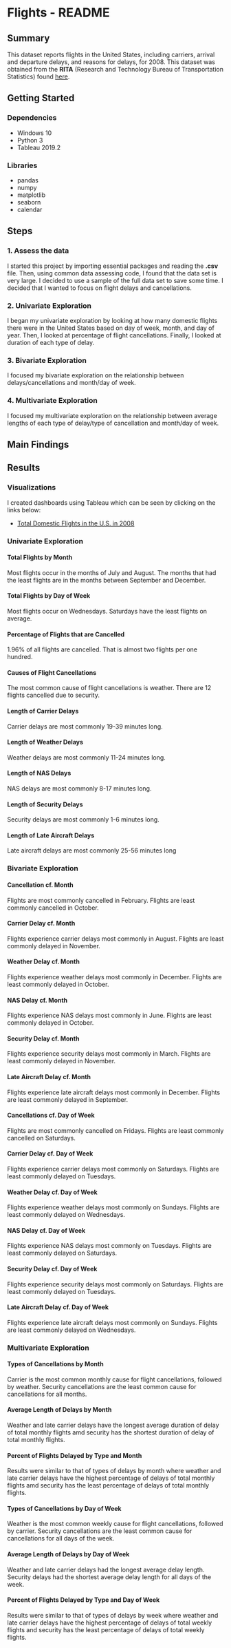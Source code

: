 
# Flights - README

## Summary
This dataset reports flights in the United States, including carriers, arrival and departure delays, and reasons for delays, for 2008. This dataset was obtained from the **RITA** (Research and Technology Bureau of Transportation Statistics) found [here](https://www.transtats.bts.gov/OT_Delay/OT_DelayCause1.asp).

## Getting Started
### Dependencies
- Windows 10
- Python 3
- Tableau 2019.2

### Libraries
- pandas
- numpy
- matplotlib
- seaborn
- calendar


## Steps
### 1. Assess the data
I started this project by importing essential packages and reading the **.csv** file. Then, using common data assessing code, I found that the data set is very large. I decided to use a sample of the full data set to save some time.
I decided that I wanted to focus on flight delays and cancellations.

### 2. Univariate Exploration
I began my univariate exploration by looking at how many domestic flights there were in the United States based on day of week, month, and day of year. Then, I looked at percentage of flight cancellations. Finally, I looked at duration of each type of delay.

### 3. Bivariate Exploration
I focused my bivariate exploration on the relationship between delays/cancellations and month/day of week.

### 4. Multivariate Exploration
I focused my multivariate exploration on the relationship between average lengths of each type of delay/type of cancellation and month/day of week.


## Main Findings
## Results
### Visualizations
I created dashboards using Tableau which can be seen by clicking on the links below:
- [Total Domestic Flights in the U.S. in 2008](https://public.tableau.com/views/TotalDomesticFlightsintheU_S_in2008/Dashboard1?:embed=y&:display_count=yes&:origin=viz_share_link)

### Univariate Exploration
#### Total Flights by Month
Most flights occur in the months of July and August. The months that had the least flights are in the months between September and December.

#### Total Flights by Day of Week
Most flights occur on Wednesdays. Saturdays have the least flights on average.

#### Percentage of Flights that are Cancelled
1.96% of all flights are cancelled. That is almost two flights per one hundred.

#### Causes of Flight Cancellations
The most common cause of flight cancellations is weather. There are 12 flights cancelled due to security.

#### Length of Carrier Delays
Carrier delays are most commonly 19-39 minutes long.

#### Length of Weather Delays
Weather delays are most commonly 11-24 minutes long.

#### Length of NAS Delays
NAS delays are most commonly 8-17 minutes long.

#### Length of Security Delays
Security delays are most commonly 1-6 minutes long.

#### Length of Late Aircraft Delays
Late aircraft delays are most commonly 25-56 minutes long

### Bivariate Exploration
#### Cancellation cf. Month
Flights are most commonly cancelled in February. Flights are least commonly cancelled in October.

#### Carrier Delay cf. Month
Flights experience carrier delays most commonly in August. Flights are least commonly delayed in November.

#### Weather Delay cf. Month
Flights experience weather delays most commonly in December. Flights are least commonly delayed in October.

#### NAS Delay cf. Month
Flights experience NAS delays most commonly in June. Flights are least commonly delayed in October.

#### Security Delay cf. Month
Flights experience security delays most commonly in March. Flights are least commonly delayed in November.

#### Late Aircraft Delay cf. Month
Flights experience late aircraft delays most commonly in December. Flights are least commonly delayed in September.

#### Cancellations cf. Day of Week
Flights are most commonly cancelled on Fridays. Flights are least commonly cancelled on Saturdays.

#### Carrier Delay cf. Day of Week
Flights experience carrier delays most commonly on Saturdays. Flights are least commonly delayed on Tuesdays.

#### Weather Delay cf. Day of Week
Flights experience weather delays most commonly on Sundays. Flights are least commonly delayed on Wednesdays.

#### NAS Delay cf. Day of Week
Flights experience NAS delays most commonly on Tuesdays. Flights are least commonly delayed on Saturdays.

#### Security Delay cf. Day of Week
Flights experience security delays most commonly on Saturdays. Flights are least commonly delayed on Tuesdays.

#### Late Aircraft Delay cf. Day of Week
Flights experience late aircraft delays most commonly on Sundays. Flights are least commonly delayed on Wednesdays.

### Multivariate Exploration
#### Types of Cancellations by Month
Carrier is the most common monthly cause for flight cancellations, followed by weather. Security cancellations are the least common cause for cancellations for all months.

#### Average Length of Delays by Month
Weather and late carrier delays have the longest average duration of delay of total monthly flights amd security has the shortest duration of delay of total monthly flights.

#### Percent of Flights Delayed by Type and Month
Results were similar to that of types of delays by month where weather and late carrier delays have the highest percentage of delays of total monthly flights amd security has the least percentage of delays of total monthly flights.

#### Types of Cancellations by Day of Week
Weather is the most common weekly cause for flight cancellations, followed by carrier. Security cancellations are the least common cause for cancellations for all days of the week.

#### Average Length of Delays by Day of Week
Weather and late carrier delays had the longest average delay length. Security delays had the shortest average delay length for all days of the week.

#### Percent of Flights Delayed by Type and Day of Week
Results were similar to that of types of delays by week where weather and late carrier delays have the highest percentage of delays of total weekly flights and security has the least percentage of delays of total weekly flights.
